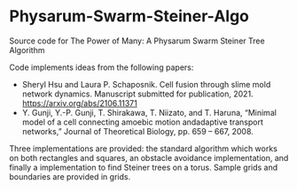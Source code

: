 # Physarum-Swarm-Steiner-Algo
Source code for The Power of Many: A Physarum Swarm Steiner Tree Algorithm

Code implements ideas from the following papers: 
* Sheryl Hsu and Laura P. Schaposnik. Cell fusion through slime mold network dynamics. Manuscript submitted for publication, 2021. https://arxiv.org/abs/2106.11371
* Y. Gunji, Y.-P. Gunji, T. Shirakawa, T. Niizato, and T. Haruna, “Minimal model of a cell connecting amoebic motion andadaptive transport networks,” Journal of Theoretical Biology, pp. 659 – 667, 2008.

Three implementations are provided: the standard algorithm which works on both rectangles and squares, an obstacle avoidance implementation, and finally a implementation to find Steiner trees on a torus. Sample grids and boundaries are provided in grids.
